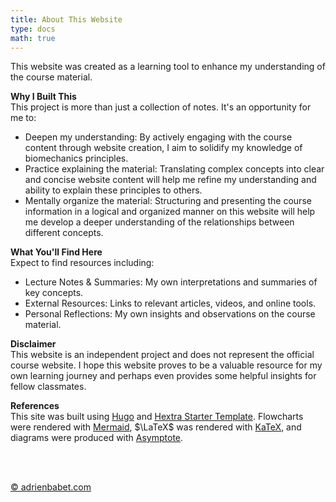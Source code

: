 ```yaml
---
title: About This Website
type: docs
math: true
---
```


This website was created as a learning tool to enhance my understanding of the course material.

**Why I Built This**  
This project is more than just a collection of notes. It's an opportunity for me to:
- Deepen my understanding: By actively engaging with the course content through website creation, I aim to solidify my knowledge of biomechanics principles.
- Practice explaining the material: Translating complex concepts into clear and concise website content will help me refine my understanding and ability to explain these principles to others.
- Mentally organize the material: Structuring and presenting the course information in a logical and organized manner on this website will help me develop a deeper understanding of the relationships between different concepts.

**What You'll Find Here**  
Expect to find resources including:
- Lecture Notes & Summaries: My own interpretations and summaries of key concepts.
- External Resources: Links to relevant articles, videos, and online tools.
- Personal Reflections: My own insights and observations on the course material.

**Disclaimer**  
This website is an independent project and does not represent the official course website. I hope this website proves to be a valuable resource for my own learning journey and perhaps even provides some helpful insights for fellow classmates.

**References**  
This site was built using [Hugo](https://gohugo.io/) and [Hextra Starter Template](https://github.com/imfing/hextra-starter-template). Flowcharts were rendered with [Mermaid](https://mermaid.js.org/), $\LaTeX$ was rendered with [KaTeX](https://katex.org/), and diagrams were produced with [Asymptote](https://asymptote.sourceforge.io/).

<br><br>
<div class="flex justify-center"> 
    <a href="https://adrienbabet.com/" class="text-blue-500 hover:text-blue-700 no-underline" target="_blank"> 
        &copy; adrienbabet.com
    </a>
</div>